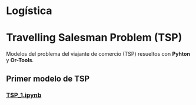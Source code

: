 # Logística

# Travelling Salesman Problem (TSP)
Modelos del problema del viajante de comercio (TSP) resueltos con **Pyhton** y **Or-Tools**.

## Primer modelo de TSP
### [TSP_1.ipynb](https://github.com/alu0100880755/Logistica/blob/master/TSP_1.ipynb)

